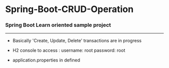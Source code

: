 # Spring-Boot-CRUD-Operation

### Spring Boot Learn oriented sample project

****
- Basically 'Create, Update, Delete' transactions are in progress

- H2 console to access : 
username: root
password: root

- application.properties in defined
